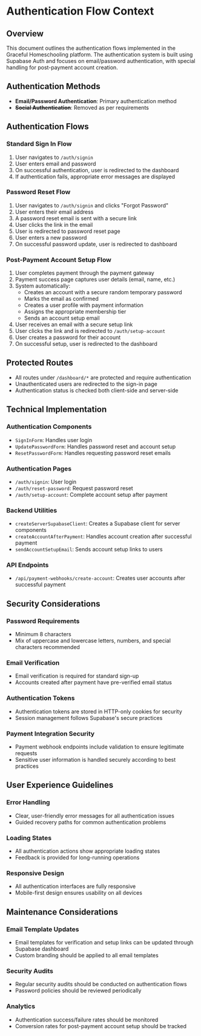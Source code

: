 # Authentication Flow Context

## Overview
This document outlines the authentication flows implemented in the Graceful Homeschooling platform. The authentication system is built using Supabase Auth and focuses on email/password authentication, with special handling for post-payment account creation.

## Authentication Methods
- **Email/Password Authentication**: Primary authentication method
- ~~**Social Authentication**~~: Removed as per requirements

## Authentication Flows


### Standard Sign In Flow
1. User navigates to `/auth/signin`
2. User enters email and password
3. On successful authentication, user is redirected to the dashboard
4. If authentication fails, appropriate error messages are displayed

### Password Reset Flow
1. User navigates to `/auth/signin` and clicks "Forgot Password"
2. User enters their email address
3. A password reset email is sent with a secure link
4. User clicks the link in the email
5. User is redirected to password reset page
6. User enters a new password
7. On successful password update, user is redirected to dashboard

### Post-Payment Account Setup Flow
1. User completes payment through the payment gateway
2. Payment success page captures user details (email, name, etc.)
3. System automatically:
   - Creates an account with a secure random temporary password
   - Marks the email as confirmed
   - Creates a user profile with payment information
   - Assigns the appropriate membership tier
   - Sends an account setup email
4. User receives an email with a secure setup link
5. User clicks the link and is redirected to `/auth/setup-account`
6. User creates a password for their account
7. On successful setup, user is redirected to the dashboard

## Protected Routes
- All routes under `/dashboard/*` are protected and require authentication
- Unauthenticated users are redirected to the sign-in page
- Authentication status is checked both client-side and server-side

## Technical Implementation

### Authentication Components
- `SignInForm`: Handles user login
- `UpdatePasswordForm`: Handles password reset and account setup
- `ResetPasswordForm`: Handles requesting password reset emails

### Authentication Pages
- `/auth/signin`: User login
- `/auth/reset-password`: Request password reset
- `/auth/setup-account`: Complete account setup after payment

### Backend Utilities
- `createServerSupabaseClient`: Creates a Supabase client for server components
- `createAccountAfterPayment`: Handles account creation after successful payment
- `sendAccountSetupEmail`: Sends account setup links to users

### API Endpoints
- `/api/payment-webhooks/create-account`: Creates user accounts after successful payment

## Security Considerations

### Password Requirements
- Minimum 8 characters
- Mix of uppercase and lowercase letters, numbers, and special characters recommended

### Email Verification
- Email verification is required for standard sign-up
- Accounts created after payment have pre-verified email status

### Authentication Tokens
- Authentication tokens are stored in HTTP-only cookies for security
- Session management follows Supabase's secure practices

### Payment Integration Security
- Payment webhook endpoints include validation to ensure legitimate requests
- Sensitive user information is handled securely according to best practices

## User Experience Guidelines

### Error Handling
- Clear, user-friendly error messages for all authentication issues
- Guided recovery paths for common authentication problems

### Loading States
- All authentication actions show appropriate loading states
- Feedback is provided for long-running operations

### Responsive Design
- All authentication interfaces are fully responsive
- Mobile-first design ensures usability on all devices

## Maintenance Considerations

### Email Template Updates
- Email templates for verification and setup links can be updated through Supabase dashboard
- Custom branding should be applied to all email templates

### Security Audits
- Regular security audits should be conducted on authentication flows
- Password policies should be reviewed periodically

### Analytics
- Authentication success/failure rates should be monitored
- Conversion rates for post-payment account setup should be tracked
